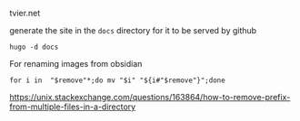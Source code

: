 tvier.net

generate the site in the `docs` directory for it to be served by github
```
hugo -d docs
```

For renaming images from obsidian
```
for i in  "$remove"*;do mv "$i" "${i#"$remove"}";done
```
https://unix.stackexchange.com/questions/163864/how-to-remove-prefix-from-multiple-files-in-a-directory
